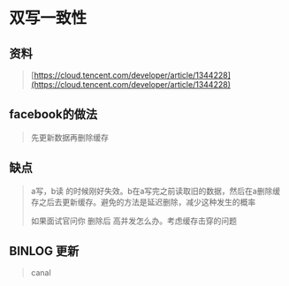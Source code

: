 # 双写一致性

## 资料

> [https://cloud.tencent.com/developer/article/1344228](https://cloud.tencent.com/developer/article/1344228)

## facebook的做法

> 先更新数据再删除缓存

## 缺点

> a写，b读 的时候刚好失效。b在a写完之前读取旧的数据，然后在a删除缓存之后去更新缓存。避免的方法是延迟删除，减少这种发生的概率
>
> 如果面试官问你 删除后 高并发怎么办。考虑缓存击穿的问题

## BINLOG 更新

> canal



